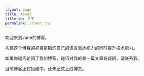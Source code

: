 ```yaml
---
layout: page
title: About
title-cn: 关于
permalink: /about_cn/
---
```


欢迎来到June的博客。

构建这个博客的初衷是锻炼自己的语言表达能力的同时提升技术能力。

如果你碰巧访问了我的博客，碰巧对我的某一篇文章有疑问，请联系我。

目前博客正在搭建中，还未正式上线博文。
